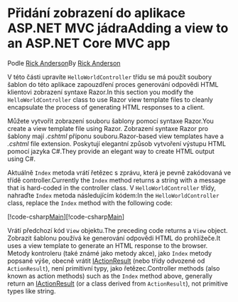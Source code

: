 # <a name="adding-a-view-to-an-aspnet-core-mvc-app"></a><span data-ttu-id="6d746-101">Přidání zobrazení do aplikace ASP.NET MVC jádra</span><span class="sxs-lookup"><span data-stu-id="6d746-101">Adding a view to an ASP.NET Core MVC app</span></span>

<span data-ttu-id="6d746-102">Podle [Rick Anderson](https://twitter.com/RickAndMSFT)</span><span class="sxs-lookup"><span data-stu-id="6d746-102">By [Rick Anderson](https://twitter.com/RickAndMSFT)</span></span>

<span data-ttu-id="6d746-103">V této části upravíte `HelloWorldController` třídu se má použít soubory šablon do této aplikace zapouzdření proces generování odpovědi HTML klientovi zobrazení syntaxe Razor.</span><span class="sxs-lookup"><span data-stu-id="6d746-103">In this section you modify the `HelloWorldController` class to use Razor view template files to cleanly encapsulate the process of generating HTML responses to a client.</span></span>

<span data-ttu-id="6d746-104">Můžete vytvořit zobrazení souboru šablony pomocí syntaxe Razor.</span><span class="sxs-lookup"><span data-stu-id="6d746-104">You create a view template file using Razor.</span></span> <span data-ttu-id="6d746-105">Zobrazení syntaxe Razor pro šablony mají *.cshtml* příponu souboru.</span><span class="sxs-lookup"><span data-stu-id="6d746-105">Razor-based view templates have a *.cshtml* file extension.</span></span> <span data-ttu-id="6d746-106">Poskytují elegantní způsob vytvoření výstupu HTML pomocí jazyka C#.</span><span class="sxs-lookup"><span data-stu-id="6d746-106">They provide an elegant way to create HTML output using C#.</span></span>

<span data-ttu-id="6d746-107">Aktuálně `Index` metoda vrátí řetězec s zprávu, která je pevně zakódovaná ve třídě controller.</span><span class="sxs-lookup"><span data-stu-id="6d746-107">Currently the `Index` method returns a string with a message that is hard-coded in the controller class.</span></span> <span data-ttu-id="6d746-108">V `HelloWorldController` třídy, nahraďte `Index` metoda následujícím kódem:</span><span class="sxs-lookup"><span data-stu-id="6d746-108">In the `HelloWorldController` class, replace the `Index` method with the following code:</span></span>

<span data-ttu-id="6d746-109">[!code-csharp[Main](../../tutorials/first-mvc-app/start-mvc/sample/MvcMovie/Controllers/HelloWorldController.cs?name=snippet_4)]</span><span class="sxs-lookup"><span data-stu-id="6d746-109">[!code-csharp[Main](../../tutorials/first-mvc-app/start-mvc/sample/MvcMovie/Controllers/HelloWorldController.cs?name=snippet_4)]</span></span>

<span data-ttu-id="6d746-110">Vrátí předchozí kód `View` objektu.</span><span class="sxs-lookup"><span data-stu-id="6d746-110">The preceding code returns a `View` object.</span></span> <span data-ttu-id="6d746-111">Zobrazit šablonu používá ke generování odpovědi HTML do prohlížeče.</span><span class="sxs-lookup"><span data-stu-id="6d746-111">It uses a view template to generate an HTML response to the browser.</span></span> <span data-ttu-id="6d746-112">Metody kontroleru (také známé jako metody akce), jako `Index` metody popsané výše, obecně vrátit [IActionResult](https://docs.microsoft.com/aspnet/core/api/microsoft.aspnetcore.mvc.iactionresult) (nebo třídy odvozené od `ActionResult`), není primitivní typy, jako řetězec.</span><span class="sxs-lookup"><span data-stu-id="6d746-112">Controller methods (also known as action methods) such as the `Index` method above, generally return an [IActionResult](https://docs.microsoft.com/aspnet/core/api/microsoft.aspnetcore.mvc.iactionresult) (or a class derived from `ActionResult`), not primitive types like string.</span></span>
